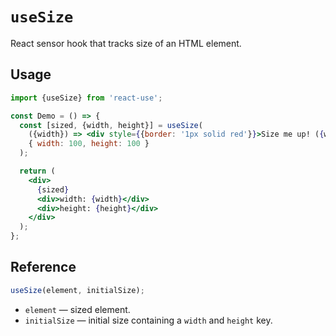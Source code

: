 # `useSize`

React sensor hook that tracks size of an HTML element.

## Usage

```jsx
import {useSize} from 'react-use';

const Demo = () => {
  const [sized, {width, height}] = useSize(
    ({width}) => <div style={{border: '1px solid red'}}>Size me up! ({width}px)</div>,
    { width: 100, height: 100 }
  );

  return (
    <div>
      {sized}
      <div>width: {width}</div>
      <div>height: {height}</div>
    </div>
  );
};
```

## Reference

```js
useSize(element, initialSize);
```

- `element` &mdash; sized element.
- `initialSize` &mdash; initial size containing a `width` and `height` key.
